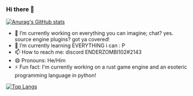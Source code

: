 ### Hi there 👋

[![Anurag's GitHub stats](https://github-readme-stats.vercel.app/api?username=ENDERZOMBI102&show_icons=true)](https://github.com/anuraghazra/github-readme-stats)

- 🔭 I’m currently working on everything you can imagine; chat? yes. source engine plugins? got ya covered!
- 🌱 I’m currently learning EVERYTHING i can : P
- 📫 How to reach me: discord ENDERZOMBI102#2143
- 😄 Pronouns: He/Him
- ⚡ Fun fact: I'm currently working on a rust game engine and an esoteric programming language in python!

[![Top Langs](https://github-readme-stats.vercel.app/api/top-langs/?username=ENDERZOMBI102)](https://github.com/anuraghazra/github-readme-stats)
